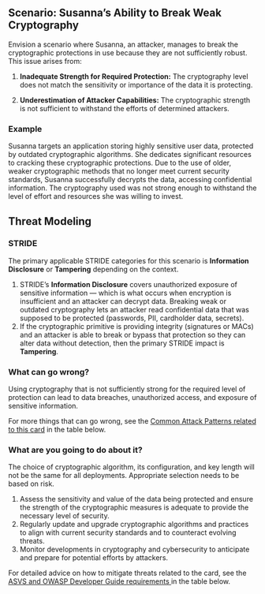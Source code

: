 ## Scenario: Susanna’s Ability to Break Weak Cryptography

Envision a scenario where Susanna, an attacker, manages to break the cryptographic protections in use because they are not sufficiently robust. This issue arises from:

1. **Inadequate Strength for Required Protection:** The cryptography level does not match the sensitivity or importance of the data it is protecting.

2. **Underestimation of Attacker Capabilities:** The cryptographic strength is not sufficient to withstand the efforts of determined attackers.

### Example

Susanna targets an application storing highly sensitive user data, protected by outdated cryptographic algorithms. She dedicates significant resources to cracking these cryptographic protections. Due to the use of older, weaker cryptographic methods that no longer meet current security standards, Susanna successfully decrypts the data, accessing confidential information. The cryptography used was not strong enough to withstand the level of effort and resources she was willing to invest.

## Threat Modeling

### STRIDE

The primary applicable STRIDE categories for this scenario is **Information Disclosure** or **Tampering** depending on the context.

1. STRIDE’s **Information Disclosure** covers unauthorized exposure of sensitive information — which is what occurs when encryption is insufficient and an attacker can decrypt data. Breaking weak or outdated cryptography lets an attacker read confidential data that was supposed to be protected (passwords, PII, cardholder data, secrets).
2. If the cryptographic primitive is providing integrity (signatures or MACs) and an attacker is able to break or bypass that protection so they can alter data without detection, then the primary STRIDE impact is **Tampering**.

### What can go wrong?

Using cryptography that is not sufficiently strong for the required level of protection can lead to data breaches, unauthorized access, and exposure of sensitive information.

For more things that can go wrong, see the [Common Attack Patterns related to this card](#mapping 'Common Attack Patterns related to this card [internal]') in the table below.

### What are you going to do about it?

The choice of cryptographic algorithm, its configuration, and key length will not be the same for all deployments. Appropriate selection needs to be based on risk.

1. Assess the sensitivity and value of the data being protected and ensure the strength of the cryptographic measures is adequate to provide the necessary level of security.
2. Regularly update and upgrade cryptographic algorithms and practices to align with current security standards and to counteract evolving threats.
3. Monitor developments in cryptography and cybersecurity to anticipate and prepare for potential efforts by attackers.

For detailed advice on how to mitigate threats related to the card, see the [ASVS and OWASP Developer Guide requirements ](#mapping 'ASVS and OWASP Developer Guide requirements [internal]') in the table below.
